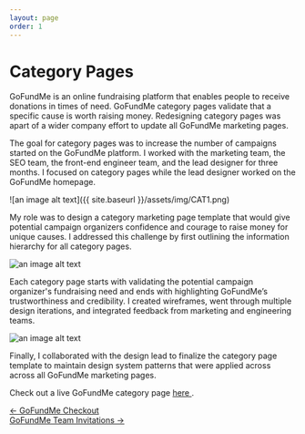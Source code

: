 ```yaml
---
layout: page
order: 1
---
```



# Category Pages

GoFundMe is an online fundraising platform that enables people to receive donations in times of need. GoFundMe category pages validate that a specific cause is worth raising money. Redesigning category pages was apart of a wider company effort to update all GoFundMe marketing pages.

The goal for category pages was to increase the number of campaigns started on the GoFundMe platform. I worked with the marketing team, the SEO team, the front-end engineer team, and the lead designer for three months. I focused on category pages while the lead designer worked on the GoFundMe homepage.

![an image alt text]({{ site.baseurl }}/assets/img/CAT1.png)

My role was to design a category marketing page template that would give potential campaign organizers confidence and courage to raise money for unique causes. I addressed this challenge by first outlining the information hierarchy for all category pages.

![an image alt text]({{base.siteurl}}/assets/img/CAT2.png)

Each category page starts with validating the potential campaign organizer's fundraising need and ends with highlighting GoFundMe’s trustworthiness and credibility. I created wireframes, went through multiple design iterations, and integrated feedback from marketing and engineering teams.

![an image alt text]({{base.siteurl}}/assets/img/CAT3.png)

Finally, I collaborated with the design lead to finalize the category page template to maintain design system patterns that were applied across across all GoFundMe marketing pages.

Check out a live GoFundMe category page
<a href="https://www.gofundme.com/start/breast-cancer-fundraising" target="_blank">here </a>.

<div class="clearfix mxn2 container-sm mt4">
  <div class="col col-6">
    <a href="/projects/checkout"> ← GoFundMe Checkout </a>
  </div>

  <div class="col col-6 right-align">
    <a href="/projects/teaminvitations"> GoFundMe Team Invitations →  </a>
  </div>
</div>
